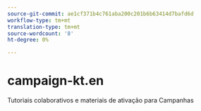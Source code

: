 ```yaml
---
source-git-commit: ae1cf371b4c761aba200c201b6b63414d7bafd6d
workflow-type: tm+mt
translation-type: tm+mt
source-wordcount: '8'
ht-degree: 0%

---
```

# campaign-kt.en

Tutoriais colaborativos e materiais de ativação para Campanhas
